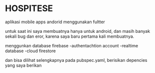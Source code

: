 # HOSPITESE
aplikasi mobile apps andorid menggunakan fultter

untuk saat ini saya membuatnya hanya untuk android, dan masih banyak sekali bug dan eror, karena saya baru pertama kali membuatnya.

menggunkan database firebase
-authentachtion account
-realtime database
-cloud firestore

dan bisa dilihat selengkapnya pada pubspec.yaml, berisikan depencies yang saya berikan

